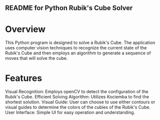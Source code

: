 ## README for Python Rubik's Cube Solver

# Overview
This Python program is designed to solve a Rubik's Cube. The application uses computer vision techniques to recognize the current state of the Rubik's Cube and then employs an algorithm to generate a sequence of moves that will solve the cube.

# Features
Visual Recognition: Employs openCV to detect the configuration of the Rubik's Cube.
Efficient Solving Algorithm: Utilizes Kociemba to find the shortest solution.
Visual Guide: User can choose to use either contours or visual guides to determine the colors of the cubies of the Rubik's Cube.
User Interface: Simple UI for easy operation and understanding.